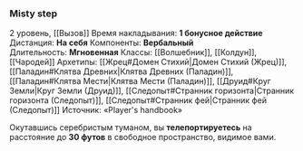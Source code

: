 ### Misty step

2 уровень, [[Вызов]]
Время накладывания: **1 бонусное действие**
Дистанция: **На себя**
Компоненты: **Вербальный**
Длительность: **Мгновенная**
Классы: [[Волшебник]], [[Колдун]], [[Чародей]]
Архетипы: [[Жрец#Домен Стихий|Домен Стихий (Жрец)]], [[Паладин#Клятва Древних|Клятва Древних (Паладин)]], [[Паладин#Клятва Мести|Клятва Мести (Паладин)]], [[Друид#Круг Земли|Круг Земли (Друид)]], [[Следопыт#Странник горизонта|Странник горизонта (Следопыт)]], [[Следопыт#Странник фей|Странник фей (Следопыт)]]
Источник: «Player's handbook»

Окутавшись серебристым туманом, вы **телепортируетесь** на расстояние до **30 футов** в свободное пространство, видимое вами.